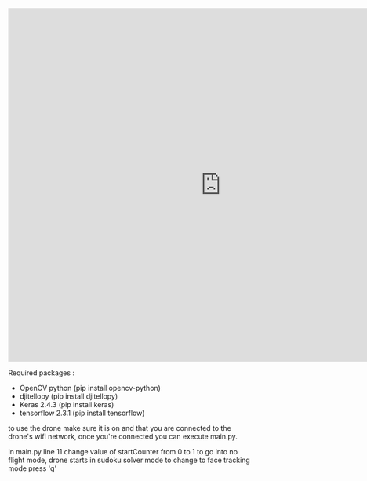 <iframe width="865" height="721" src="https://www.youtube.com/embed/ir6yrpJaB1I" title="YouTube video player" frameborder="0" allow="accelerometer; autoplay; clipboard-write; encrypted-media; gyroscope; picture-in-picture" allowfullscreen></iframe>


Required packages :

- OpenCV python (pip install opencv-python)
- djitellopy (pip install djitellopy)
- Keras 2.4.3 (pip install keras)
- tensorflow 2.3.1 (pip install tensorflow)

to use the drone make sure it is on and that you are connected to the drone's wifi network, once you're connected you can execute main.py.

in main.py line 11 change value of startCounter from 0 to 1 to go into no flight mode, drone starts in sudoku solver mode to change to face tracking mode press 'q'



